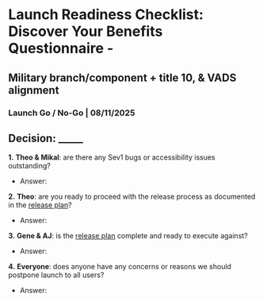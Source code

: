 # Launch Readiness Checklist: Discover Your Benefits Questionnaire - 
## Military branch/component + title 10, & VADS alignment

### Launch Go / No-Go | 08/11/2025

## Decision: _____

**1.** **Theo & Mikal**: are there any Sev1 bugs or accessibility issues outstanding?
- Answer:  

**2.** **Theo**: are you ready to proceed with the release process as documented in the [release plan](https://github.com/department-of-veterans-affairs/va.gov-team/blob/master/products/vet-transition-support/military-branch-title-10-vads-alignment-q3-2025/release-plan.md)?
- Answer:  

**3.** **Gene & AJ**: is the [release plan](https://github.com/department-of-veterans-affairs/va.gov-team/blob/master/products/vet-transition-support/military-branch-title-10-vads-alignment-q3-2025/release-plan.md) complete and ready to execute against?
- Answer: 

**4.** **Everyone**: does anyone have any concerns or reasons we should postpone launch to all users?
- Answer: 
